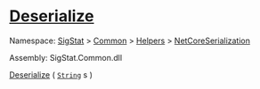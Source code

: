 # [Deserialize](./NetCoreSerializationHelper-100664081.md)

Namespace: [SigStat]() > [Common](./../../../README.md) > [Helpers](./../../README.md) > [NetCoreSerialization](./../README.md)

Assembly: SigStat.Common.dll

[Deserialize](./NetCoreSerializationHelper-100664081.md) ( [`String`](https://docs.microsoft.com/en-us/dotnet/api/System.String) s )	
